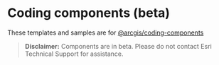 # Coding components (beta)

These templates and samples are for [@arcgis/coding-components](https://www.npmjs.com/package/@arcgis/coding-components)

> **Disclaimer:** Components are in beta. Please do not contact Esri Technical Support for assistance.
